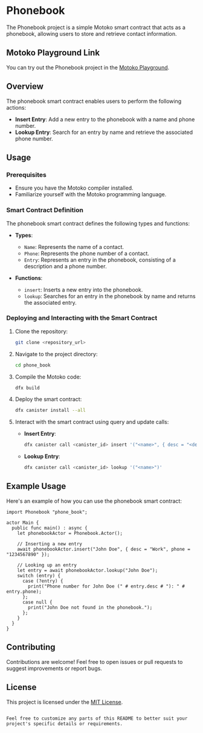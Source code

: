 # Phonebook

The Phonebook project is a simple Motoko smart contract that acts as a phonebook, allowing users to store and retrieve contact information.

## Motoko Playground Link

You can try out the Phonebook project in the [Motoko Playground](https://m7sm4-2iaaa-aaaab-qabra-cai.raw.ic0.app/?tag=153066997).

## Overview

The phonebook smart contract enables users to perform the following actions:

- **Insert Entry**: Add a new entry to the phonebook with a name and phone number.
- **Lookup Entry**: Search for an entry by name and retrieve the associated phone number.

## Usage

### Prerequisites

- Ensure you have the Motoko compiler installed.
- Familiarize yourself with the Motoko programming language.

### Smart Contract Definition

The phonebook smart contract defines the following types and functions:

- **Types**:
  - `Name`: Represents the name of a contact.
  - `Phone`: Represents the phone number of a contact.
  - `Entry`: Represents an entry in the phonebook, consisting of a description and a phone number.

- **Functions**:
  - `insert`: Inserts a new entry into the phonebook.
  - `lookup`: Searches for an entry in the phonebook by name and returns the associated entry.

### Deploying and Interacting with the Smart Contract

1. Clone the repository:

   ```bash
   git clone <repository_url>
   ```

2. Navigate to the project directory:

   ```bash
   cd phone_book
   ```

3. Compile the Motoko code:

   ```bash
   dfx build
   ```

4. Deploy the smart contract:

   ```bash
   dfx canister install --all
   ```

5. Interact with the smart contract using query and update calls:

   - **Insert Entry**:
     ```bash
     dfx canister call <canister_id> insert '("<name>", { desc = "<description>", phone = "<phone_number>" })'
     ```

   - **Lookup Entry**:
     ```bash
     dfx canister call <canister_id> lookup '("<name>")'
     ```

## Example Usage

Here's an example of how you can use the phonebook smart contract:

```motoko
import Phonebook "phone_book";

actor Main {
  public func main() : async {
    let phonebookActor = Phonebook.Actor();

    // Inserting a new entry
    await phonebookActor.insert("John Doe", { desc = "Work", phone = "1234567890" });

    // Looking up an entry
    let entry = await phonebookActor.lookup("John Doe");
    switch (entry) {
      case (?entry) {
        print("Phone number for John Doe (" # entry.desc # "): " # entry.phone);
      };
      case null {
        print("John Doe not found in the phonebook.");
      };
    }
  }
}
```

## Contributing

Contributions are welcome! Feel free to open issues or pull requests to suggest improvements or report bugs.

## License

This project is licensed under the [MIT License](LICENSE).
```

Feel free to customize any parts of this README to better suit your project's specific details or requirements.

